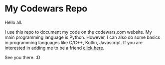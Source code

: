 # My Codewars Repo
Hello all.

I use this repo to document my code on the codewars.com website. My main programming language is Python. However, I can also do some basics in programming languages like C/C++, Kotlin, Javascript. If you are interested in adding me to be a friend [click here](#codewars.com/users/ynw99).

See you there. :D